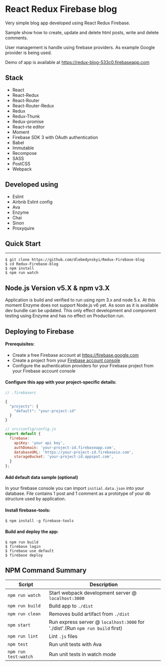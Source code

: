# React Redux Firebase blog

Very simple blog app developed using React Redux Firebase.  

Sample show how to create, update and delete html posts, write and delete comments.    

User management is handle using firebase providers. As example Google provider is being used.

Demo of app is available at https://redux-blog-533c0.firebaseapp.com

## Stack

- React
- React-Redux
- React-Router
- React-Router-Redux
- Redux
- Redux-Thunk
- Redux-promise
- React-rte editor
- Moment
- Firebase SDK 3 with OAuth authentication
- Babel
- Immutable
- Recompose
- SASS
- PostCSS
- Webpack

## Developed using
- Eslint
- Airbnb Eslint config
- Ava
- Enzyme
- Chai
- Sinon
- Proxyquire

## Quick Start
---------------
```shell
$ git clone https://github.com/dlebedynskyi/Redux-Firebase-blog
$ cd Redux-Firebase-blog
$ npm install
$ npm run watch
```

## Node.js Version  v5.X & npm v3.X
Application is build and verified to run using npm 3.x and node 5.x.
At this moment Enzyme does not support Node.js v6 yet. As soon as it is available dev bundle can be updated. This only effect development and component testing using Enzyme and has no effect on Production run.

## Deploying to Firebase
#### Prerequisites:
- Create a free Firebase account at https://firebase.google.com
- Create a project from your [Firebase account console](https://console.firebase.google.com)
- Configure the authentication providers for your Firebase project from your Firebase account console

#### Configure this app with your project-specific details:
```javascript
// .firebaserc

{
  "projects": {
    "default": "your-project-id"
  }
}
```
```javascript
// src/config/config.js
export default {
  firebase:
    apiKey: 'your api key',
    authDomain: 'your-project-id.firebaseapp.com',
    databaseURL: 'https://your-project-id.firebaseio.com',
    storageBucket: 'your-project-id.appspot.com',
  }
};
```
#### Add default data sample (optional)
In your firebase console you can import `initial.data.json` into your database. File contains 1 post and 1 comment as a prototype of your db structure used by application.

#### Install firebase-tools:
```shell
$ npm install -g firebase-tools
```

#### Build and deploy the app:
```shell
$ npm run build
$ firebase login
$ firebase use default
$ firebase deploy
```


NPM Command Summary
-------------------

|Script|Description|
|---|---|
|`npm run watch`|Start webpack development server @ `localhost:3000`|
|`npm run build`|Build app to `./dist`|
|`npm run clean`|Removes build artifact from `./dist`|
|`npm start`|Run express server  @ `localhost:3000` for './dist'.(Run `npm run build` first)|
|`npm run lint`|Lint `.js` files|
|`npm test`|Run unit tests with Ava|
|`npm run test:watch`|Run unit tests in watch mode|
